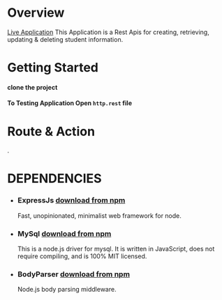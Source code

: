 # Overview 
<a href="http://ourattendance.com/attendance/">Live Application</a> 
This Application is a Rest Apis for creating, retrieving, updating & deleting student information.

# Getting Started

#### clone the project




#### To Testing Application Open `http.rest` file

# Route & Action


.

# DEPENDENCIES

- ### ExpressJs [download from npm](https://www.npmjs.com/package/express)

  Fast, unopinionated, minimalist web framework for node.

- ### MySql [download from npm](https://www.npmjs.com/package/mysql)

  This is a node.js driver for mysql. It is written in JavaScript, does not require compiling, and is 100% MIT licensed.

- ### BodyParser [download from npm](https://www.npmjs.com/package/body-parser)

  Node.js body parsing middleware.
